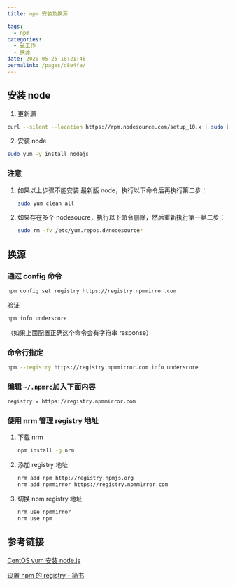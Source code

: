 ```yaml
---
title: npm 安装及换源

tags: 
  - npm
categories: 
  - 💻工作
  - 换源
date: 2020-05-25 18:21:46
permalink: /pages/d8e4fa/
---
```


## 安装 node

1.  更新源

```bash
curl --silent --location https://rpm.nodesource.com/setup_10.x | sudo bash -
```

2. 安装 node

```bash
sudo yum -y install nodejs
```

### 注意

1. 如果以上步骤不能安装 最新版 node，执行以下命令后再执行第二步：

   ```bash
   sudo yum clean all
   ```

2. 如果存在多个 nodesoucre，执行以下命令删除，然后重新执行第一第二步：

   ```bash
   sudo rm -fv /etc/yum.repos.d/nodesource*
   ```

## 换源

### 通过 config 命令

```bash
npm config set registry https://registry.npmmirror.com 
```
验证
```bash
npm info underscore 
```
（如果上面配置正确这个命令会有字符串 response）

### 命令行指定

```bash
npm --registry https://registry.npmmirror.com info underscore
```

### 编辑 `~/.npmrc`加入下面内容

```bash
registry = https://registry.npmmirror.com
```

### 使用 nrm 管理 registry 地址

1. 下载 nrm

   ```bash
   npm install -g nrm
   ```
2. 添加 registry 地址

   ```bash
   nrm add npm http://registry.npmjs.org
   nrm add npmmirror https://registry.npmmirror.com
   ```

3. 切换 npm registry 地址

   ```bash
   nrm use npmmirror
   nrm use npm
   ```

## 参考链接

[CentOS yum 安装 node.js](https://www.cnblogs.com/royfans/p/10405329.html)

[设置 npm 的 registry - 简书](https://www.jianshu.com/p/0e80d8a355a8)


